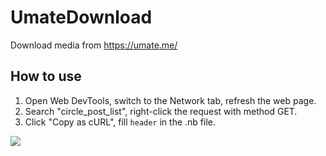 # UmateDownload
Download media from https://umate.me/
## How to use
1. Open Web DevTools, switch to the Network tab, refresh the web page.
2. Search "circle_post_list", right-click the request with method GET.
3. Click "Copy as cURL", fill `header` in the .nb file.

![](https://pro-zif.neknek.workers.dev/file/d12ee24e4bbeb032ed6d2.png)
